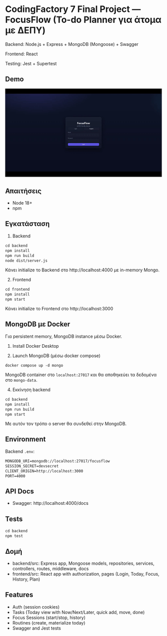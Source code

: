 # CodingFactory 7 Final Project — FocusFlow (To-do Planner για άτομα με ΔΕΠΥ)

Backend: Node.js + Express + MongoDB (Mongoose) + Swagger

Frontend: React

Testing: Jest + Supertest

## Demo

![Demo](assets/flowfocusdemo.gif)

## Απαιτήσεις
- Node 18+
- npm

## Εγκατάσταση

1) Backend
```
cd backend
npm install
npm run build
node dist/server.js
```
Κάνει initialize το Backend στο http://localhost:4000 με in-memory Mongo.

2) Frontend
```
cd frontend
npm install
npm start
```
Κάνει initialize το Frontend στο http://localhost:3000

## MongoDB με Docker

Για persistent memory, MongoDB instance μέσω Docker.

1) Install Docker Desktop

2) Launch MongoDB (μέσω docker compose)
```
docker compose up -d mongo
```
MongoDB container στο `localhost:27017` και θα αποθηκεύει τα δεδομένα στο `mongo-data`.

4) Εκκίνηση backend
```
cd backend
npm install
npm run build
npm start
```
Με αυτόν τον τρόπο ο server θα συνδεθεί στην MongoDB.

## Environment
Backend `.env`:
```
MONGODB_URI=mongodb://localhost:27017/focusflow
SESSION_SECRET=devsecret
CLIENT_ORIGIN=http://localhost:3000
PORT=4000
```

## API Docs
- Swagger: http://localhost:4000/docs

## Tests
```
cd backend
npm test
```

## Δομή
- backend/src: Express app, Mongoose models, repositories, services, controllers, routes, middleware, docs
- frontend/src: React app with authorization, pages (Login, Today, Focus, History, Plan)

## Features
- Auth (session cookies)
- Tasks (Today view with Now/Next/Later, quick add, move, done)
- Focus Sessions (start/stop, history)
- Routines (create, materialize today)
- Swagger and Jest tests
